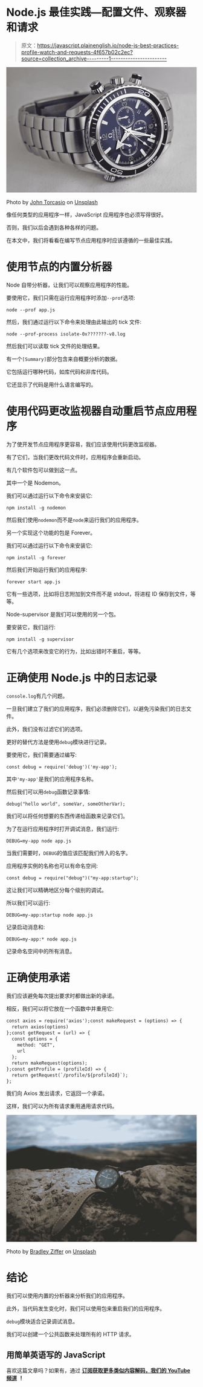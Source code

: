 # Node.js 最佳实践—配置文件、观察器和请求

> 原文：<https://javascript.plainenglish.io/node-js-best-practices-profile-watch-and-requests-4f657b02c2ec?source=collection_archive---------1----------------------->

![](img/ad607433c013793a27e580c4a37db8d8.png)

Photo by [John Torcasio](https://unsplash.com/@johntorcasio?utm_source=medium&utm_medium=referral) on [Unsplash](https://unsplash.com?utm_source=medium&utm_medium=referral)

像任何类型的应用程序一样，JavaScript 应用程序也必须写得很好。

否则，我们以后会遇到各种各样的问题。

在本文中，我们将看看在编写节点应用程序时应该遵循的一些最佳实践。

# 使用节点的内置分析器

Node 自带分析器，让我们可以观察应用程序的性能。

要使用它，我们只需在运行应用程序时添加`--prof`选项:

```
node --prof app.js
```

然后，我们通过运行以下命令来处理由此输出的 tick 文件:

```
node --prof-process isolate-0x???????-v8.log
```

然后我们可以读取 tick 文件的处理结果。

有一个`[Summary]`部分包含来自概要分析的数据。

它包括运行哪种代码，如库代码和非库代码。

它还显示了代码是用什么语言编写的。

# 使用代码更改监视器自动重启节点应用程序

为了使开发节点应用程序更容易，我们应该使用代码更改监视器。

有了它们，当我们更改代码文件时，应用程序会重新启动。

有几个软件包可以做到这一点。

其中一个是 Nodemon。

我们可以通过运行以下命令来安装它:

```
npm install -g nodemon
```

然后我们使用`nodemon`而不是`node`来运行我们的应用程序。

另一个实现这个功能的包是 Forever。

我们可以通过运行以下命令来安装它:

```
npm install -g forever
```

然后我们开始运行我们的应用程序:

```
forever start app.js
```

它有一些选项，比如将日志附加到文件而不是 stdout，将进程 ID 保存到文件，等等。

Node-supervisor 是我们可以使用的另一个包。

要安装它，我们运行:

```
npm install -g supervisor
```

它有几个选项来改变它的行为，比如出错时不重启，等等。

# 正确使用 Node.js 中的日志记录

`console.log`有几个问题。

一旦我们建立了我们的应用程序，我们必须删除它们，以避免污染我们的日志文件。

此外，我们没有过滤它们的选项。

更好的替代方法是使用`debug`模块进行记录。

要使用它，我们需要通过编写:

```
const debug = require('debug')('my-app');
```

其中`'my-app'`是我们的应用程序名称。

然后我们可以用`debug`函数记录事情:

```
debug("hello world", someVar, someOtherVar);
```

我们可以将任何想要的东西传递给函数来记录它们。

为了在运行应用程序时打开调试消息，我们运行:

```
DEBUG=my-app node app.js
```

当我们需要时，`DEBUG`的值应该匹配我们传入的名字。

应用程序实例的名称也可以有命名空间:

```
const debug = require("debug")("my-app:startup");
```

这让我们可以精确地区分每个级别的调试。

所以我们可以运行:

```
DEBUG=my-app:startup node app.js
```

记录启动消息和:

```
DEBUG=my-app:* node app.js
```

记录命名空间中的所有消息。

# 正确使用承诺

我们应该避免每次提出要求时都做出新的承诺。

相反，我们可以将它放在一个函数中并重用它:

```
const axios = require('axios');const makeRequest = (options) => {
  return axios(options)
};const getRequest = (url) => {
  const options = {
    method: "GET",
    url
  };
  return makeRequest(options);
};const getProfile = (profileId) => {
  return getRequest(`/profile/${profileId}`);
};
```

我们向 Axios 发出请求，它返回一个承诺。

这样，我们可以为所有请求重用通用请求代码。

![](img/17731fce32e4b7a6edd85bbae2f294f6.png)

Photo by [Bradley Ziffer](https://unsplash.com/@bradleyziffer?utm_source=medium&utm_medium=referral) on [Unsplash](https://unsplash.com?utm_source=medium&utm_medium=referral)

# 结论

我们可以使用内置的分析器来分析我们的应用程序。

此外，当代码发生变化时，我们可以使用包来重启我们的应用程序。

`debug`模块适合记录调试消息。

我们可以创建一个公共函数来处理所有的 HTTP 请求。

## **用简单英语写的 JavaScript**

喜欢这篇文章吗？如果有，通过 [**订阅获取更多类似内容解码，我们的 YouTube 频道**](https://www.youtube.com/channel/UCtipWUghju290NWcn8jhyAw) **！**